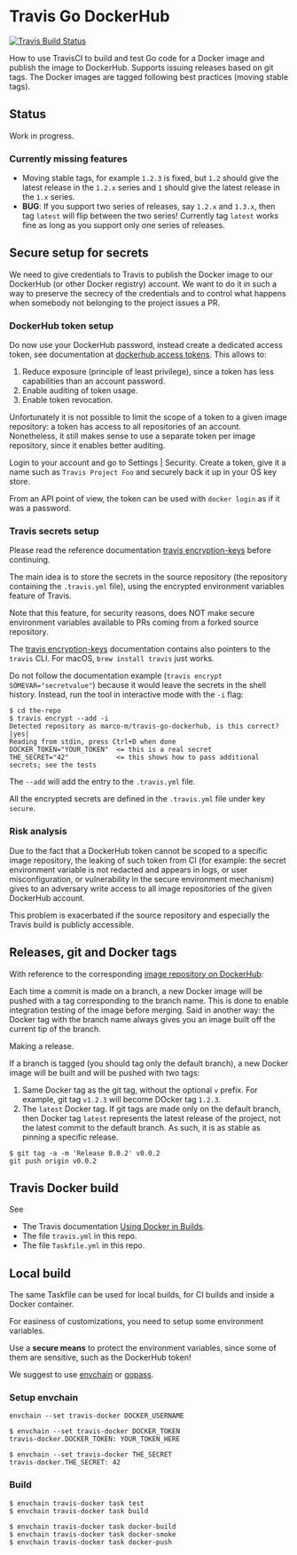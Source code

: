 # Travis Go DockerHub

[![Travis Build Status](https://travis-ci.org/marco-m/travis-go-dockerhub.svg?branch=master)](https://travis-ci.org/marco-m/travis-go-dockerhub)

How to use TravisCI to build and test Go code for a Docker image and publish the image to DockerHub. Supports issuing releases based on git tags. The Docker images are tagged following best practices (moving stable tags).

## Status

Work in progress.

### Currently missing features

- Moving stable tags, for example `1.2.3` is fixed, but `1.2` should give the latest release in the `1.2.x` series and `1` should give the latest release in the `1.x` series.
- **BUG**: If you support two series of releases, say `1.2.x` and `1.3.x`, then tag `latest` will flip between the two series! Currently tag `latest` works fine as long as you support only one series of releases.

## Secure setup for secrets

We need to give credentials to Travis to publish the Docker image to our DockerHub (or other Docker registry) account. We want to do it in such a way to preserve the secrecy of the credentials and to control what happens when somebody not belonging to the project issues a PR.

### DockerHub token setup

Do now use your DockerHub password, instead create a dedicated access token, see documentation at [dockerhub access tokens](https://docs.docker.com/docker-hub/access-tokens/). This allows to:

1. Reduce exposure (principle of least privilege), since a token has less capabilities than an account password.
2. Enable auditing of token usage.
3. Enable token revocation.

Unfortunately it is not possible to limit the scope of a token to a given image repository: a token has access to all repositories of an account. Nonetheless, it still makes sense to use a separate token per image repository, since it enables better auditing.

Login to your account and go to Settings | Security. Create a token, give it a name such as `Travis Project Foo` and securely back it up in your OS key store.

From an API point of view, the token can be used with `docker login` as if it was a password.

### Travis secrets setup

Please read the reference documentation [travis encryption-keys] before continuing.

The main idea is to store the secrets in the source repository (the repository containing the `.travis.yml` file), using the encrypted environment variables feature of Travis.

Note that this feature, for security reasons, does NOT make secure environment variables available to PRs coming from a forked source repository.

The [travis encryption-keys] documentation contains also pointers to the `travis` CLI. For macOS, `brew install travis` just works.

Do not follow the documentation example (`travis encrypt SOMEVAR="secretvalue"`) because it would leave the secrets in the shell history. Instead, run the tool in interactive mode with the `-i` flag:

```
$ cd the-repo
$ travis encrypt --add -i
Detected repository as marco-m/travis-go-dockerhub, is this correct? |yes|
Reading from stdin, press Ctrl+D when done
DOCKER_TOKEN="YOUR_TOKEN"  <= this is a real secret
THE_SECRET="42"            <= this shows how to pass additional secrets; see the tests
```

The `--add` will add the entry to the `.travis.yml` file.

All the encrypted secrets are defined in the `.travis.yml` file under key `secure`.

### Risk analysis

Due to the fact that a DockerHub token cannot be scoped to a specific image repository, the leaking of such token from CI (for example: the secret environment variable is not redacted and appears in logs, or user misconfiguration, or vulnerability in the secure environment mechanism) gives to an adversary write access to all image repositories of the given DockerHub account.

This problem is exacerbated if the source repository and especially the Travis build is publicly accessible.

## Releases, git and Docker tags

With reference to the corresponding [image repository on DockerHub](https://hub.docker.com/r/marcomm/travis-go-dockerhub):

Each time a commit is made on a branch, a new Docker image will be pushed with a tag corresponding to the branch name. This is done to enable integration testing of the image before merging. Said in another way: the Docker tag with the branch name always gives you an image built off the current tip of the branch.

Making a release.

If a branch is tagged (you should tag only the default branch), a new Docker image will be built and will be pushed with two tags:

1. Same Docker tag as the git tag, without the optional `v` prefix. For example, git tag `v1.2.3` will become DOcker tag `1.2.3`.
2. The `latest` Docker tag. If git tags are made only on the default branch, then Docker tag `latest` represents the latest release of the project, not the latest commit to the default branch. As such, it is as stable as pinning a specific release.

```
$ git tag -a -m 'Release 0.0.2' v0.0.2
git push origin v0.0.2
```

## Travis Docker build

See

* The Travis documentation [Using Docker in Builds](https://docs.travis-ci.com/user/docker/).
* The file `travis.yml` in this repo.
* The file `Taskfile.yml` in this repo.

## Local build

The same Taskfile can be used for local builds, for CI builds and inside a Docker container.

For easiness of customizations, you need to setup some environment variables.

Use a **secure means** to protect the environment variables, since some of them are sensitive, such as the DockerHub token!

We suggest to use [envchain](https://github.com/sorah/envchain) or [gopass](https://github.com/gopasspw/gopass).

### Setup envchain

```
envchain --set travis-docker DOCKER_USERNAME

$ envchain --set travis-docker DOCKER_TOKEN
travis-docker.DOCKER_TOKEN: YOUR_TOKEN_HERE

$ envchain --set travis-docker THE_SECRET
travis-docker.THE_SECRET: 42
```

### Build

```
$ envchain travis-docker task test
$ envchain travis-docker task build

$ envchain travis-docker task docker-build
$ envchain travis-docker task docker-smoke
$ envchain travis-docker task docker-push
```

[travis encryption-keys]: https://docs.travis-ci.com/user/encryption-keys/
